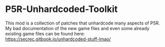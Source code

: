 # P5R-Unhardcoded-Toolkit

This mod is a collection of patches that unhardcode many aspects of P5R. My bad documentation of the new game files and even some already existing game files can be found here:  https://secrec.gitbook.io/unhardcoded-stuff-lmao/
